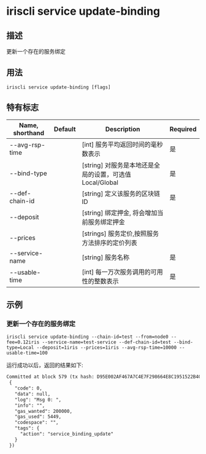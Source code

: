 # iriscli service update-binding 

## 描述

更新一个存在的服务绑定

## 用法

```
iriscli service update-binding [flags]
```

## 特有标志
| Name, shorthand       | Default                 | Description                                                                        | Required |
| --------------------- | ----------------------- | ---------------------------------------------------------------------------------- | -------- |
| --avg-rsp-time        |                         | [int]  服务平均返回时间的毫秒数表示                                                     | 是       |
| --bind-type           |                         | [string] 对服务是本地还是全局的设置，可选值Local/Global                                  | 是       |
| --def-chain-id        |                         | [string] 定义该服务的区块链ID                                                          | 是       |
| --deposit             |                         | [string] 绑定押金, 将会增加当前服务绑定押金                                               |          |
| --prices              |                         | [strings] 服务定价,按照服务方法排序的定价列表                                             |          |
| --service-name        |                         | [string] 服务名称                                                                    | 是       |
| --usable-time         |                         | [int] 每一万次服务调用的可用性的整数表示                                                  | 是       |

## 示例

### 更新一个存在的服务绑定
```shell
iriscli service update-binding --chain-id=test --from=node0 --fee=0.12iris --service-name=test-service --def-chain-id=test --bind-type=Local --deposit=1iris --prices=1iris --avg-rsp-time=10000 --usable-time=100
```

运行成功以后，返回的结果如下:

```txt
Committed at block 579 (tx hash: D95E002AF467A7C4E7F298664E8C1951522B4CB61D26B01AC9705703E75557AB, response:
 {
   "code": 0,
   "data": null,
   "log": "Msg 0: ",
   "info": "",
   "gas_wanted": 200000,
   "gas_used": 5449,
   "codespace": "",
   "tags": {
     "action": "service_binding_update"
   }
 })
```


